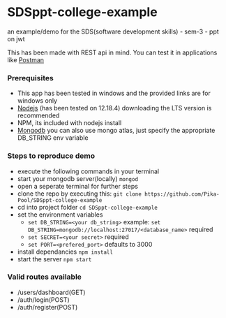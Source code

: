 # SDSppt-college-example
an example/demo for the SDS(software development skills) - sem-3 - ppt on jwt

This has been made with REST api in mind. You can test it in applications like [Postman](https://www.postman.com/downloads/)

### Prerequisites
- This app has been tested in windows and the provided links are for windows only
- [Nodejs](https://nodejs.org/en/download/) (has been tested on 12.18.4)
  downloading the LTS version is recommended
- NPM, its included with nodejs install
- [Mongodb](https://www.mongodb.com/try/download/community)
  you can also use mongo atlas, just specify the appropriate DB_STRING env variable

### Steps to reproduce demo
- execute the following commands in your terminal
- start your mongodb server(locally)
`mongod`
- open a seperate terminal for further steps
- clone the repo by executing this:
`git clone https://github.com/Pika-Pool/SDSppt-college-example`
- cd into project folder
`cd SDSppt-college-example`
- set the environment variables
  - `set DB_STRING=<your db_string>`
    example:
    `set DB_STRING=mongodb://localhost:27017/<database_name>`
    required
  - `set SECRET=<your secret>`
    required
  - `set PORT=<prefered_port>`
    defaults to 3000
- install dependancies
`npm install`
- start the server
`npm start`

### Valid routes available
- /users/dashboard(GET)
- /auth/login(POST)
- /auth/register(POST)
